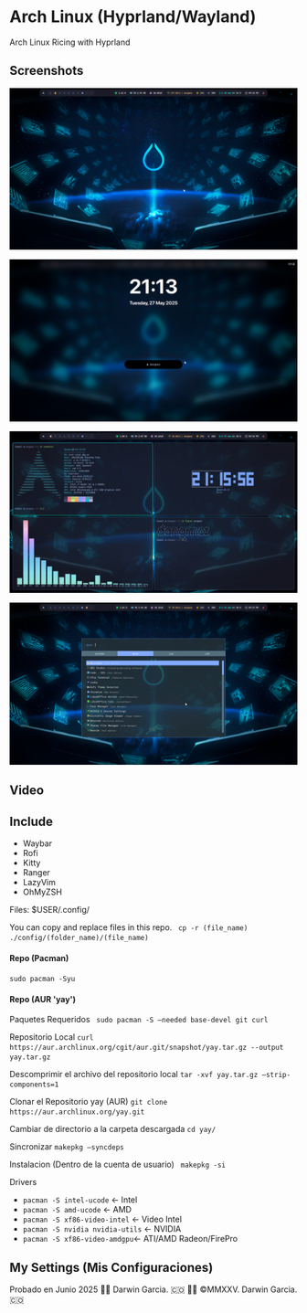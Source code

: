# Arch Linux (Hyprland/Wayland)
Arch Linux Ricing with Hyprland

## Screenshots
![Main Screenshot.](https://raw.githubusercontent.com/darwin-garcia/Arch-Linux-Hyprland/refs/heads/main/Screenshots/Screenshot_2025-05-20_16-58-41.png)

![Lock Screen.](https://raw.githubusercontent.com/darwin-garcia/Arch-Linux-Hyprland/refs/heads/main/Screenshots/Screenshot_2025-05-27_21-13-33.png)

![Example Screenshot.](https://raw.githubusercontent.com/darwin-garcia/Arch-Linux-Hyprland/refs/heads/main/Screenshots/Screenshot_2025-05-27_21-16-09.png)

![Rofi Launcher.](https://raw.githubusercontent.com/darwin-garcia/Arch-Linux-Hyprland/refs/heads/main/Screenshots/Screenshot_2025-05-27_21-17-18.png)

## Video

## Include
* Waybar
* Rofi
* Kitty
* Ranger 
* LazyVim
* OhMyZSH

Files: 
$USER/.config/

You can copy and replace files in this repo.
` cp -r (file_name) ./config/(folder_name)/(file_name)`

#### Repo (Pacman)
` sudo pacman -Syu `
#### Repo (AUR 'yay')

Paquetes Requeridos
` sudo pacman -S –needed base-devel git curl` 

Repositorio Local
` curl https://aur.archlinux.org/cgit/aur.git/snapshot/yay.tar.gz --output yay.tar.gz ` 

Descomprimir el archivo del repositorio local
` tar -xvf yay.tar.gz –strip-components=1 ` 

Clonar el Repositorio yay (AUR)
` git clone https://aur.archlinux.org/yay.git ` 

Cambiar de directorio a la carpeta descargada
` cd yay/ ` 

Sincronizar
` makepkg –syncdeps ` 

Instalacion (Dentro de la cuenta de usuario)
` makepkg -si`  

Drivers
* ` pacman -S intel-ucode ` <- Intel 
* ` pacman -S amd-ucode ` <- AMD
* ` pacman -S xf86-video-intel ` <- Video Intel
* ` pacman -S nvidia nvidia-utils ` <- NVIDIA
* ` pacman -S xf86-video-amdgpu `<- ATI/AMD Radeon/FirePro

## My Settings (Mis Configuraciones)

Probado en Junio 2025
👨‍💻 Darwin Garcia. 🇨🇴
👨‍💻 ©MMXXV. Darwin Garcia. 🇨🇴

